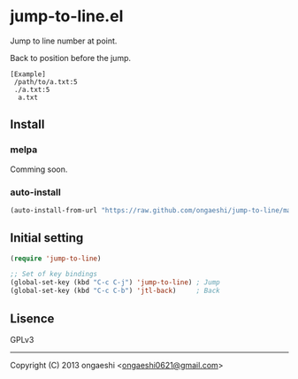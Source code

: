 jump-to-line.el
=====================

Jump to line number at point.

Back to position before the jump.

```
[Example]
 /path/to/a.txt:5
 ./a.txt:5
  a.txt
```

## Install
### melpa
Comming soon.

### auto-install
```lisp
(auto-install-from-url "https://raw.github.com/ongaeshi/jump-to-line/master/jump-to-line.el")
````

## Initial setting
```lisp:.eamcs.d/init.el
(require 'jump-to-line)

;; Set of key bindings
(global-set-key (kbd "C-c C-j") 'jump-to-line) ; Jump
(global-set-key (kbd "C-c C-b") 'jtl-back)     ; Back
```

## Lisence
GPLv3

----
Copyright (C) 2013 ongaeshi <<ongaeshi0621@gmail.com>>
